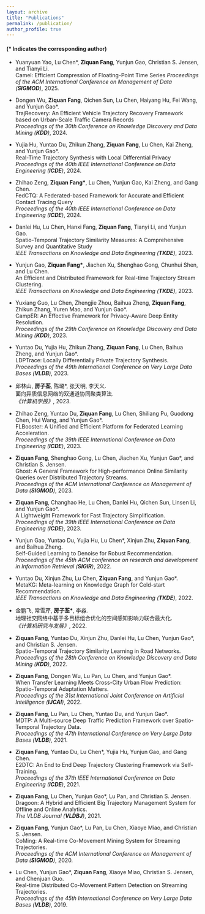 ```yaml
---
layout: archive
title: "Publications"
permalink: /publication/
author_profile: true
---
```


#### (* Indicates the corresponding author)
- Yuanyuan Yao, Lu Chen\*, **Ziquan Fang**, Yunjun Gao, Christian S. Jensen, and Tianyi Li.<br>
Camel: Efficient Compression of Floating-Point Time Series<be>
*Proceedings of the ACM International Conference on Management of Data (**SIGMOD**)*, 2025.

- Dongen Wu, **Ziquan Fang**, Qichen Sun, Lu Chen, Haiyang Hu, Fei Wang, and Yunjun Gao\*.<br>
TrajRecovery: An Efficient Vehicle Trajectory Recovery Framework based on Urban-Scale Traffic Camera Records<br>
*Proceedings of the 30th Conference on Knowledge Discovery and Data Mining (**KDD**)*, 2024.

- Yujia Hu, Yuntao Du, Zhikun Zhang, **Ziquan Fang**, Lu Chen, Kai Zheng, and Yunjun Gao\*.<br>
Real-Time Trajectory Synthesis with Local Differential Privacy<br>
*Proceedings of the 40th IEEE International Conference on Data Engineering (**ICDE**)*, 2024. 

- Zhihao Zeng, **Ziquan Fang\***, Lu Chen, Yunjun Gao, Kai Zheng, and Gang Chen.<br>
FedCTQ: A Federated-based Framework for Accurate and Efficient Contact Tracing Query<br>
*Proceedings of the 40th IEEE International Conference on Data Engineering (**ICDE**)*, 2024. 
        
- Danlei Hu, Lu Chen, Hanxi Fang, **Ziquan Fang**, Tianyi Li, and Yunjun Gao.<br> 
Spatio-Temporal Trajectory Similarity Measures: A Comprehensive Survey and Quantitative Study<br>
*IEEE Transactions on Knowledge and Data Engineering (**TKDE**)*, 2023.

 - Yunjun Gao, **Ziquan Fang\***, Jiachen Xu, Shenghao Gong, Chunhui Shen, and Lu Chen.<br> 
 An Efficient and Distributed Framework for Real-time Trajectory Stream Clustering.<br> 
 *IEEE Transactions on Knowledge and Data Engineering (**TKDE**)*, 2023.

 - Yuxiang Guo, Lu Chen, Zhengjie Zhou, Baihua Zheng, **Ziquan Fang**, Zhikun Zhang, Yuren Mao, and Yunjun Gao\*.<br> 
 CampER: An Effective Framework for Privacy-Aware Deep Entity Resolution.<br> 
 *Proceedings of the 29th Conference on Knowledge Discovery and Data Mining (**KDD**)*, 2023.
 
 - Yuntao Du, Yujia Hu, Zhikun Zhang, **Ziquan Fang**, Lu Chen, Baihua Zheng, and Yunjun Gao\*.<br> 
 LDPTrace: Locally Differentially Private Trajectory Synthesis.<br> 
 *Proceedings of the 49th International Conference on Very Large Data Bases (**VLDB**)*, 2023.
 
 - 邱林山, **房子荃**, 陈璐\*, 张天明, 李天义.<br> 
 面向异质信息网络的双通道协同聚类算法.<br> 
 *《计算机学报》*, 2023.

 - Zhihao Zeng, Yuntao Du, **Ziquan Fang**, Lu Chen, Shiliang Pu, Guodong Chen, Hui Wang, and Yunjun Gao\*.<br> 
 FLBooster: A Unified and Efficient Platform for Federated Learning Acceleration.<br> 
 *Proceedings of the 39th IEEE International Conference on Data Engineering (**ICDE**)*, 2023. 
 
 - **Ziquan Fang**, Shenghao Gong, Lu Chen, Jiachen Xu, Yunjun Gao\*, and Christian S. Jensen.<br>
 Ghost: A General Framework for High-performance Online Similarity Queries over Distributed Trajectory Streams.<br>
 *Proceedings of the ACM International Conference on Management of Data (**SIGMOD**)*, 2023.

 - **Ziquan Fang**, Changhao He, Lu Chen, Danlei Hu, Qichen Sun, Linsen Li, and Yunjun Gao\*.<br> 
 A Lightweight Framework for Fast Trajectory Simplification.<br> 
 *Proceedings of the 39th IEEE International Conference on Data Engineering (**ICDE**)*, 2023.
        
 - Yunjun Gao, Yuntao Du, Yujia Hu, Lu Chen\*, Xinjun Zhu, **Ziquan Fang**, and Baihua Zheng.<br> 
 Self-Guided Learning to Denoise for Robust Recommendation.<br> 
 *Proceedings of the 45th ACM conference on research and development in Information Retrieval (**SIGIR**)*, 2022.
 
 - Yuntao Du, Xinjun Zhu, Lu Chen, **Ziquan Fang**, and Yunjun Gao\*.<br>
 MetaKG: Meta-learning on Knowledge Graph for Cold-start Recommendation.<br>
 *IEEE Transactions on Knowledge and Data Engineering (**TKDE**)*, 2022.
 
  - 金鹏飞, 常雪芹, **房子荃\***, 李淼.<br> 
 地理社交网络中基于多目标组合优化的空间感知影响力联合最大化.<br> 
 *《计算机研究与发展》*, 2022.

- **Ziquan Fang**, Yuntao Du, Xinjun Zhu, Danlei Hu, Lu Chen, Yunjun Gao\*, and Christian S. Jensen.<br>
Spatio-Temporal Trajectory Similarity Learning in Road Networks.<br>
*Proceedings of the 28th Conference on Knowledge Discovery and Data Mining (**KDD**)*, 2022. 
        
 - **Ziquan Fang**, Dongen Wu, Lu Pan, Lu Chen, and Yunjun Gao\*.<br> 
 When Transfer Learning Meets Cross-City Urban Flow Prediction: Spatio-Temporal Adaptation Matters.<br> 
 *Proceedings of the 31st International Joint Conference on Artificial Intelligence (**IJCAI**)*, 2022. 
        
 - **Ziquan Fang**, Lu Pan, Lu Chen, Yuntao Du, and Yunjun Gao\*.<br> 
 MDTP: A Multi-source Deep Traffic Prediction Framework over Spatio-Temporal Trajectory Data.<br> 
 *Proceedings of the 47th International Conference on Very Large Data Bases (**VLDB**)*, 2021.
        
 - **Ziquan Fang**, Yuntao Du, Lu Chen\*, Yujia Hu, Yunjun Gao, and Gang Chen.<br> 
 E2DTC: An End to End Deep Trajectory Clustering Framework via Self-Training.<br> 
 *Proceedings of the 37th IEEE International Conference on Data Engineering (**ICDE**)*, 2021. 
 
  - **Ziquan Fang**, Lu Chen, Yunjun Gao\*, Lu Pan, and Christian S. Jensen.<br> 
 Dragoon: A Hybrid and Efficient Big Trajectory Management System for Offline and Online Analytics.<br> 
 *The VLDB Journal (**VLDBJ**)*, 2021.
        
 - **Ziquan Fang**, Yunjun Gao\*, Lu Pan, Lu Chen, Xiaoye Miao, and Christian S. Jensen.<br> 
 CoMing: A Real-time Co-Movement Mining System for Streaming Trajectories.<br> 
 *Proceedings of the ACM International Conference on Management of Data (**SIGMOD**)*, 2020. 
        
 - Lu Chen, Yunjun Gao\*, **Ziquan Fang**, Xiaoye Miao, Christian S. Jensen, and Chenjuan Guo.<br> 
 Real-time Distributed Co-Movement Pattern Detection on Streaming Trajectories.<br> 
 *Proceedings of the 45th International Conference on Very Large Data Bases (**VLDB**)*, 2019.
